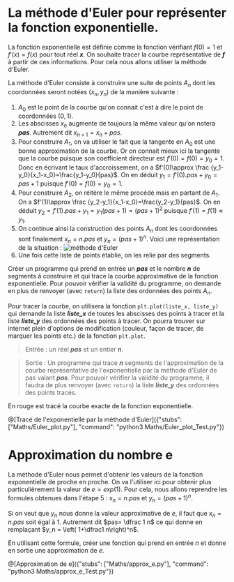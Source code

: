 # La méthode d'Euler pour représenter la fonction exponentielle.

La fonction exponentielle est définie comme la fonction vérifiant $`f(0)=1`$ et $`f'(x)=f(x)`$ pour tout réel ***x***. On souhaite tracer la courbe représentative de ***f*** à partir de ces informations. Pour cela nous allons utiliser la méthode d'Euler.

La méthode d'Euler consiste à construire une suite de points $`A_n`$ dont les coordonnées seront notées $`(x_n,y_n)`$ de la manière suivante : 
1. $`A_0`$ est le point de la courbe qu'on connait c'est à dire le point de coordonnées $`(0,1)`$.
2. Les abscisses $`x_n`$ augmente de toujours la même valeur qu'on notera ***pas***. Autrement dit $`x_{n+1}=x_n+pas`$.
3. Pour construire $`A_1`$, on va utiliser le fait que la tangente en $`A_0`$ est une bonne approximation de la courbe. Or on connait mieux ici la tangente que la courbe puisque son coefficient directeur est $`f'(0)=f(0)=y_0=1`$. Donc en écrivant le taux d'accroissement, on a $`f'(0)\approx \frac {y_1-y_0}{x_1-x_0}=\frac{y_1-y_0}{pas}`$. On en déduit $`y_1=f'(0).pas+y_0=pas+1`$ puisque $`f'(0)=f(0)=y_0=1`$.
4. Pour construire $`A_2`$, on réitère le même procédé mais en partant de $`A_1`$. On a $`f'(1)\approx \frac {y_2-y_1}{x_1-x_0}=\frac{y_2-y_1}{pas}`$. On en déduit $`y_2=f'(1).pas+y_1=y_1(pas+1)=(pas+1)^2`$ puisque $`f'(1)=f(1)\approx y_1`$.
5. On continue ainsi la construction des points $`A_n`$ dont les coordonnées sont finalement $`x_n=n.pas`$ et $`y_n=(pas+1)^n`$. Voici une représentation de la situation :
![méthode d'Euler](https://www.ilemaths.net/img/forum_img/0450/forum_450471_1.PNG)
6. Une fois cette liste de points établie, on les relie par des segments.

Créer un programme qui prend en entrée un ***pas*** et le nombre ***n*** de segments à construire et qui trace la courbe approximative de la fonction exponentielle. Pour pouvoir vérifier la validité du programme, on demande en plus de renvoyer (avec `return`) la liste des ordonnées des points $`A_n`$.

Pour tracer la courbe, on utilisera la fonction `plt.plot(liste_x, liste_y)` qui demande la liste ***liste_x*** de toutes les abscisses des points à tracer et la liste ***liste_y*** des ordonnées des points à tracer. On pourra trouver sur internet plein d'options de modification (couleur, façon de tracer, de marquer les points etc.) de la fonction `plt.plot`.

> Entrée : un réel ***pas*** et un entier ***n***.

> Sortie : Un programme qui trace ***n*** segments de l'approximation de la courbe représentative de l'exponentielle par la méthode d'Euler de pas valant ***pas***. Pour pouvoir vérifier la validité du programme, il faudra de plus renvoyer (avec `return`) la liste ***liste_y*** des ordonnées des points tracés.

En rouge est tracé la courbe exacte de la fonction exponentielle.

@[Tracé de l'exponentielle par la méthode d'Euler]({"stubs": ["Maths/Euler_plot.py"], "command": "python3 Maths/Euler_plot_Test.py"})

# Approximation du nombre e

La méthode d'Euler nous permet d'obtenir les valeurs de la fonction exponentielle de proche en proche. On va l'utiliser ici pour obtenir plus particulièrement la valeur de $`e = exp(1)`$. Pour cela, nous allons reprendre les formules obtenues dans l'étape 5 :  $`x_n=n.pas`$ et $`y_n=(pas+1)^n`$.

Si on veut que $`y_n`$ nous donne la valeur approximative de $`e`$, il faut que $`x_n=n.pas`$ soit égal à 1. Autrement dit $`pas= \dfrac 1 n`$ ce qui donne en remplaçant $`y_n = \left( 1+\dfrac1 n\right)^n`$.

En utilisant cette formule, créer une fonction qui prend en entrée $`n`$ et donne en sortie une approximation de $`e`$.

@[Approximation de e]({"stubs": ["Maths/approx_e.py"], "command": "python3 Maths/approx_e_Test.py"})
